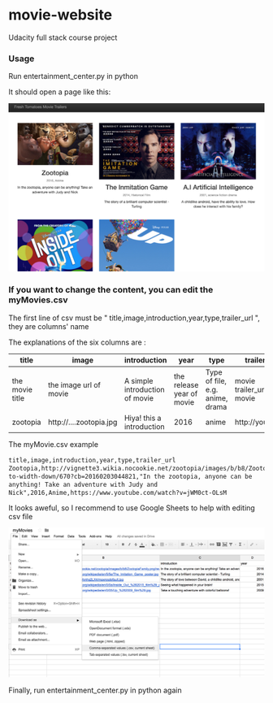 # movie-website
Udacity full stack course project

### Usage
Run entertainment_center.py in python

It should open a page like this:

![Image of web](web.png)

### If you want to change the content, you can edit the myMovies.csv

The first line of csv must be " title,image,introduction,year,type,trailer_url ", they are columns' name 

The explanations of the six columns are :

|title|image|introduction|year|type|trailer_url|
|-----|-----|------------|----|----|-----------|
|the movie title| the image url of movie| A simple introduction of movie | the release year of movie| Type of file, e.g. anime, drama |movie trailer_url of movie
|zootopia|http://....zootopia.jpg|Hiya! this a introduction|2016|anime|http://youtube...|

The myMovie.csv example

```
title,image,introduction,year,type,trailer_url
Zootopia,http://vignette3.wikia.nocookie.net/zootopia/images/b/b8/ZootopiaFamily.png/revision/latest/scale-to-width-down/670?cb=20160203044821,"In the zootopia, anyone can be anything! Take an adventure with Judy and Nick",2016,Anime,https://www.youtube.com/watch?v=jWM0ct-OLsM

```

It looks aweful, so I recommend to use Google Sheets to help with editing csv file

![Image of csv](csv.png)


Finally, run entertainment_center.py in python again
 
